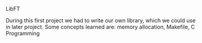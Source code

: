 LibFT

During this first project we had to write our own library, which we could use in later project.
Some concepts learned are: memory allocation, Makefile, C Programming
